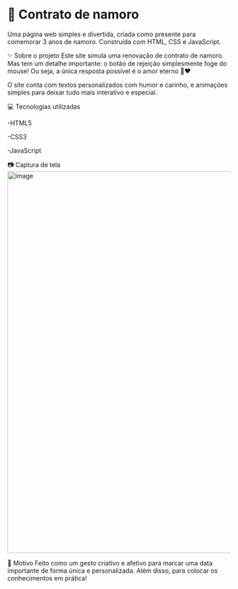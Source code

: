 
# 💖 Contrato de namoro

Uma página web simples e divertida, criada como presente para comemorar 3 anos de namoro.
Construída com HTML, CSS e JavaScript.

✨ Sobre o projeto
Este site simula uma renovação de contrato de namoro.
Mas tem um detalhe importante: o botão de rejeição simplesmente foge do mouse! Ou seja, a única resposta possível é o amor eterno 💍❤️

O site conta com textos personalizados com humor e carinho, e animações simples para deixar tudo mais interativo e especial.

💻 Tecnologias utilizadas

-HTML5

-CSS3

-JavaScript

📷 Captura de tela
<img width="1143" height="860" alt="image" src="https://github.com/user-attachments/assets/7e58885d-64e6-40f0-a7a0-1fe9dd7261ab" />


🥰 Motivo
Feito como um gesto criativo e afetivo para marcar uma data importante de forma única e personalizada. Além disso, para colocar os conhecimentos em prática!
